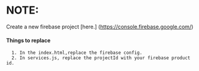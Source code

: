 # NOTE:
 Create a new firebase project [here.] (https://console.firebase.google.com/)

#### Things to replace
      1. In the index.html,replace the firebase config.
      2. In services.js, replace the projectId with your firebase product id.
